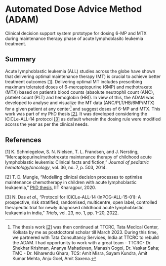 # Automated Dose Advice Method (ADAM)
Clinical decision support system prototype for dosing 6-MP and MTX during maintenance therapy phase of acute lymphoblasitc leukemia treatment.

## Summary

Acute lymphoblastic leukemia (ALL) studies across the globe have shown
that delivering optimal maintenance therapy (MT) is crucial to achieve
better treatment outcomes [\[1\]](#ref-schmiegelow2014mercaptopurine).
Delivering optimal MT includes prescribing maximum tolerated doses of
6-mercaptopurine (6MP) and methotraxate (MTX) based on patient’s blood
counts (absolute neutrophil count (ANC), platelet count (PLT) and
hemoglobin (HB)). In view of this, the ADAM was developed to
analyse and visualize the MT data (ANC/PLT/HB/6MP/MTX) for a given patient at any center[^1] and suggest doses of 6-MP and MTX. This work was part of my PhD thesis [\[2\]](#ref-mungle2020modelling). It was developed considering the ICiCLe-ALL-14 protocol [\[3\]](#ref-das2022protocol) as default wherein the dosing rule were modified acorss the year as per the clinical needs. 

## References

<div id="refs" class="references csl-bib-body">

<div id="ref-schmiegelow2014mercaptopurine" class="csl-entry">

<span class="csl-left-margin">\[1\] </span><span
class="csl-right-inline">K. Schmiegelow, S. N. Nielsen, T. L. Frandsen,
and J. Nersting, “Mercaptopurine/methotrexate maintenance therapy of
childhood acute lymphoblastic leukemia: Clinical facts and fiction,”
*Journal of pediatric hematology/oncology*, vol. 36, no. 7, p. 503,
2014.</span>

</div>

<div id="ref-mungle2020modelling" class="csl-entry">

<span class="csl-left-margin">\[2\] </span><span
class="csl-right-inline">T. D. Mungle, “Modelling clinical decision
processes to optimise maintenance chemotherapy in children with acute
lymphoblastic leukaemia,” [PhD thesis](https://github.com/tmungle/allMT/blob/master/PhD_Thesis_14MM91R12.pdf), IIT Kharagpur, 2020.</span>

</div>

<div id="ref-das2022protocol" class="csl-entry">

<span class="csl-left-margin">\[3\] </span><span
class="csl-right-inline">N. Das *et al.*, “Protocol for ICiCLe-ALL-14
(InPOG-ALL-15-01): A prospective, risk stratified, randomised,
multicentre, open label, controlled therapeutic trial for newly
diagnosed childhood acute lymphoblastic leukaemia in india,” *Trials*,
vol. 23, no. 1, pp. 1–20, 2022.</span>

</div>

</div>

[^1]: The thesis work [\[2\]](#ref-mungle2020modelling) was then continued at
    TTCRC, Tata Medical Center, Kolkata by me as postdoctoral scholar till March 2023. During this time, we partnered with Tata Consultancy Services, India at TTCRC to rebuild the ADAM. I had opportunity to work with a great team - TTCRC- Dr. Shekhar Krishnan, Ananya Mahadevan, Manash Gogoi, Dr. Vaskar Saha; TMC - Dr. Niharendu Ghara; TCS: Amit Misra, Sayam Kundra, Amit Kumar Mehta, Anju Goel, Amit Saxena.
